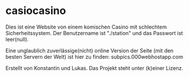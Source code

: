 # casiocasino
Dies ist eine Website von einem komischen Casino mit schlechtem Sicherheitssystem.
Der Benutzername ist "./station" und das Passwort ist leer(null).

Eine unglaublich zuverlässige(nicht) online Version der Seite (mit den besten Servern der Welt) ist hier zu finden:
subpics.000webhostapp.com




Erstellt von Konstantin und Lukas.
Das Projekt steht unter (k)einer Lizenz.
